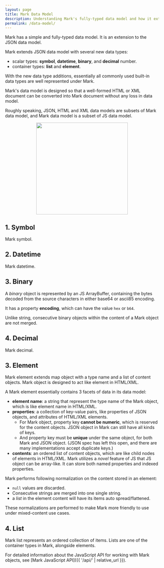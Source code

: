 ```yaml
---
layout: page
title: Mark Data Model
description: Understanding Mark's fully-typed data model and how it extends JSON
permalink: /data-model/
---
```


Mark has a simple and fully-typed data model. It is an extension to the JSON data model. 

Mark extends JSON data model with several new data types:
- scalar types: **symbol**, **datetime**, **binary**, and **decimal** number.
- container types: **list** and **element**.

With the new data type additions, essentially all commonly used built-in data types are well represented under Mark.

Mark's data model is designed so that a well-formed HTML or XML document can be converted into Mark document without any loss in data model.

Roughly speaking, JSON, HTML and XML data models are subsets of Mark data model, and Mark data model is a subset of JS data model.

<div align="center">
<img align='center' src='{{ "/data-model.png" | relative_url }}' width='300'>
</div>

## 1. Symbol

Mark symbol.

## 2. Datetime

Mark datetime.

## 3. Binary

A *binary* object is represented by an JS ArrayBuffer, containing the bytes decoded from the source characters in either base64 or ascii85 encoding.

It has a property **encoding**, which can have the value `hex` or `b64`.

Unlike string, consecutive binary objects within the content of a Mark object are not merged.

## 4. Decimal

Mark decimal.

## 3. Element

Mark element extends map object with a type name and a list of content objects. Mark object is designed to act like element in HTML/XML.

A Mark element essentially contains 3 facets of data in its data model:

- **element name**: a string that represent the type name of the Mark object, which is like element name in HTML/XML. 
- **properties**: a collection of key-value pairs, like properties of JSON objects, and attributes of HTML/XML elements. 
  - For Mark object, property key **cannot be numeric**, which is reserved for the content objects. JSON object in Mark can still have all kinds of keys.
  - And property key must be **unique** under the same object, for both Mark and JSON object. (JSON spec has left this open, and there are many implementations accept duplicate keys.)
- **contents**: an ordered list of content objects, which are like child nodes of elements in HTML/XML. Mark utilizes a *novel* feature of JS that JS object can be array-like. It can store both named properties and indexed properties.

Mark performs following normalization on the content stored in an element:

- `null` values are discarded.
- Consecutive strings are merged into one single string.
- a *list* in the element content will have its items auto spread/flattened.

These normalizations are performed to make Mark more friendly to use under mixed-content use cases.

## 4. List

Mark list represents an ordered collection of items. Lists are one of the container types in Mark, alongside elements.

For detailed information about the JavaScript API for working with Mark objects, see [Mark JavaScript API]({{ '/api/' | relative_url }}).
